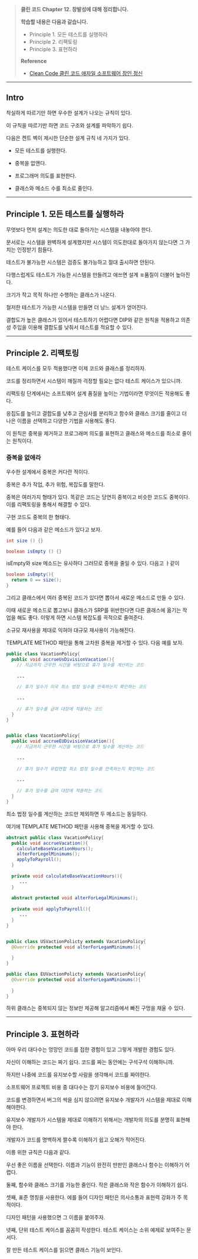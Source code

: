 > __클린 코드 Chapter 12. 창발성에 대해 정리합니다.__
>
> __학습할 내용은 다음과 같습니다.__
> - Principle 1. 모든 테스트를 실행하라
> - Principle 2. 리팩토링
> - Principle 3. 표현하라
>
> __Reference__
>
> - [Clean Code 클린 코드 애자일 소프트웨어 장인 정신](http://www.yes24.com/Product/Goods/11681152)

***

## Intro 

착실하게 따르기만 하면 우수한 설계가 나오는 규칙이 있다.

이 규칙을 따르기만 하면 코드 구조와 설계를 파악하기 쉽다. 

다음은 켄트 벡이 제시한 단순한 설계 규칙 네 가지가 있다.

- 모든 테스트를 실행한다.

- 중복을 없앤다.

- 프로그래머 의도를 표현한다.

- 클래스와 메소드 수를 최소로 줄인다.

***

## Principle 1. 모든 테스트를 실행하라

무엇보다 먼저 설계는 의도한 대로 돌아가는 시스템을 내놓아야 한다. 

문서로는 시스템을 완벽하게 설계했지만 시스템이 의도한대로 돌아가지 않는다면 그 가치는 인정받기 힘들다.

테스트가 불가능한 시스템은 검증도 불가능하고 절대 출시하면 안된다.

다행스럽게도 테스트가 가능한 시스템을 만들려고 애쓰면 설계 ㅍ품질이 더불어 높아진다.

크기가 작고 목적 하나만 수행하는 클래스가 나온다. 

철저한 테스트가 가능한 시스템을 만들면 더 낭느 설계가 얻어진다.

결합도가 높은 클래스가 있어서 테스트하기 어렵다면 DIP와 같은 원칙을 적용하고 의존성 주입을 이용해 결합도를 낮춰서 테스트를 적요할 수 있다.


***


## Principle 2. 리팩토링

테스트 케이스를 모두 적용했다면 이제 코드와 클래스를 정리하자. 

코드를 정리하면서 시스템이 깨질까 걱정할 필요는 없다 테스트 케이스가 있으니까.

리팩토링 단계에서는 소프트웨어 설계 품질을 높이는 기법이라면 무엇이든 적용해도 좋다.

응집도를 높이고 결합도를 낮추고 관심사를 분리하고 함수와 클래스 크기를 줄이고 더 나은 이름을 선택하고 다양한 기법을 사용해도 좋다. 

이 원칙은 중복을 제거하고 프로그래머 의도를 표현하고 클래스와 메소드를 최소로 줄이는 원칙이다.

### 중복을 없애라

우수한 설계에서 중복은 커다란 적이다. 

중복은 추가 작업, 추가 위험, 복잡도를 말한다. 

중복은 여러가지 형태가 있다. 똑같은 코드는 당연히 중복이고 비슷한 코드도 중복이다. 이를 리팩토링을 통해서 해결할 수 있다. 

구현 코드도 중복의 한 형태다. 

예를 들어 다음과 같은 메소드가 있다고 보자.

```java
int size () {}

boolean isEmpty () {}
```

isEmpty와 size 메소드는 유사하다 그러므로 중복을 줄일 수 있다. 다음고 ㅏ같이

```java
boolean isEmpty(){
  return 0 == size(); 
}
```

그리고 클래스에서 여러 중복된 코드가 있다면 뽑아서 새로운 메소드로 만들 수 있다.

이때 새로운 메소드로 뽑고보니 클래스가 SRP를 위반한다면 다른 클래스에 옮기는 작업을 해도 좋다. 이렇게 하면 시스템 복잡도를 끅적으로 줄여준다.

소규모 재사용을 제대로 익혀야 대규모 재사용이 가능해진다.

TEMPLATE METHOD 패턴을 통해 고차원 중복을 제거할 수 있다. 다음 예를 보자.

```java
public class VacationPolicy{
  public void accrueUsDivisionVacation(){
    // 지금까지 근무한 시간을 바탕으로 휴가 일수를 계산하는 코드
    
    ...
    
    // 휴가 일수가 미국 최소 법정 일수를 만족하는지 확인하는 코드
    
    ...
   
    // 휴가 일수를 급여 대장에 적용하는 코드
  }
}


public class VacationPolicy{
  public void accrueEUDivisionVacation(){
    // 지금까지 근무한 시간을 바탕으로 휴가 일수를 계산하는 코드
    
    ...
    
    // 휴가 일수가 유럽연합 최소 법정 일수를 만족하는지 확인하는 코드
    
    ...
   
    // 휴가 일수를 급여 대장에 적용하는 코드
  }
}

```

최소 법정 일수를 계산하는 코드만 제외하면 두 메소드는 동일하다. 

여기에 TEMPLATE METHOD 패턴을 사용해 중복을 제거할 수 있다.

```java
abstract public class VacationPolicy{
  public void accrueVacation(){
    calculateBaseVacationHours();
    alterForLegelMinimums();
    applyToPayroll(); 
  }
  
  private void calculateBaseVacationHours(){
     ... 
  }
  
  abstract protected void alterForLegalMinimums(); 
  
  private void applyToPayroll(){
     ... 
  }
}


public class USVactionPolicty extends VacationPolicy{
  @Override protected void alterForLegamMinimums(){
  
  }
}

public class EUVactionPolicty extends VacationPolicy{
  @Override protected void alterForLegamMinimums(){
  
  }
}
```
하위 클래스는 중복되지 않는 정보만 제공해 알고리즘에서 빠진 구멍을 채울 수 있다. 

***

## Principle 3. 표현하라

아마 우리 대다수는 엉망인 코드를 접한 경험이 있고 그렇게 개발한 경험도 있다.

자신이 이해하는 코드는 짜기 쉽다. 코드를 짜는 동안에는 구석구석 이해하니까.

하지만 나중에 코드를 유지보수할 사람을 생각해서 코드를 짜야한다.

소프트웨어 프로젝트 비용 중 대다수는 장기 유지보수 비용에 들어간다.

코드를 변경하면서 버그의 싹을 심지 않으려면 유지보수 개발자가 시스템을 제대로 이해해야한다.

유지보수 개발자가 시스템을 제대로 이해하기 위해서는 개발자의 의도를 분명히 표현해야 한다.

개발자가 코드를 명백하게 짤수록 이해하기 쉽고 오해가 적어진다.

이릉 위한 규칙은 다음과 같다.

우선 좋은 이름을 선택한다. 이름과 기능이 완전히 딴판인 클래스나 함수는 이해하기 어렵다.

둘째, 함수와 클래스 크기를 가능한 줄인다. 작은 클래스와 작은 함수가 이해하기 쉽다.

셋째, 표준 명칭을 사용한다. 에를 들어 디자인 패턴은 의사소통과 표현력 강화가 주 목적이다.

디자인 패턴을 사용했으면 그 이름을 붙여주자.

넷째, 단위 테스트 케이스를 꼼꼼히 작성한다. 테스트 케이스는 소위 예제로 보여주는 문서다. 

잘 만든 테스트 케이스를 읽으면 클래스 기능이 보인다. 




